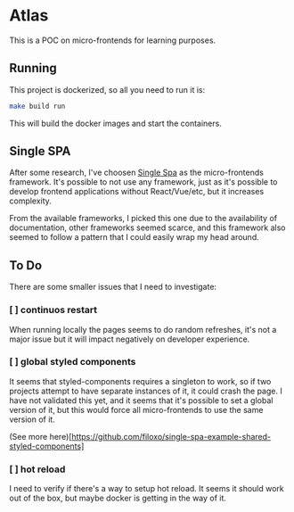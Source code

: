 # Atlas

This is a POC on micro-frontends for learning purposes.

## Running

This project is dockerized, so all you need to run it is:

```sh
make build run
```

This will build the docker images and start the containers.

## Single SPA

After some research, I've choosen [Single Spa](https://single-spa.js.org/) as the
micro-frontends framework. It's possible to not use any framework, just as it's possible
to develop frontend applications without React/Vue/etc, but it increases complexity.

From the available frameworks, I picked this one due to the availability of documentation,
other frameworks seemed scarce, and this framework also seemed to follow a pattern that I
could easily wrap my head around.

## To Do

There are some smaller issues that I need to investigate:

### [ ] continuos restart

When running locally the pages seems to do random refreshes, it's not a major issue but it
will impact negatively on developer experience.

### [ ] global styled components

It seems that styled-components requires a singleton to work, so if two projects attempt to
have separate instances of it, it could crash the page. I have not validated this yet, and
it seems that it's possible to set a global version of it, but this would force all
micro-frontends to use the same version of it.

(See more here)[https://github.com/filoxo/single-spa-example-shared-styled-components]

### [ ] hot reload

I need to verify if there's a way to setup hot reload. It seems it should work out of the
box, but maybe docker is getting in the way of it.
